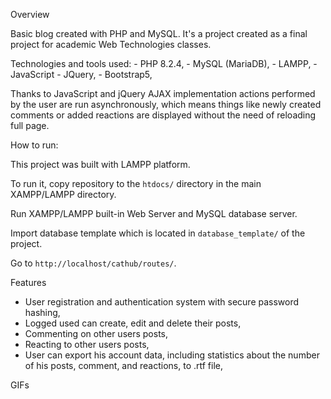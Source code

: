 Overview

Basic blog created with PHP and MySQL. It's a project created as a final project for academic Web Technologies classes.

Technologies and tools used:
    - PHP 8.2.4,
    - MySQL (MariaDB),
    - LAMPP,
    - JavaScript
    - JQuery,
    - Bootstrap5,

Thanks to JavaScript and jQuery AJAX implementation actions performed by the user are run asynchronously, which means things like newly created comments or added reactions are displayed without the need of reloading full page.


How to run:

This project was built with LAMPP platform.

To run it, copy repository to the ```htdocs/``` directory in the main XAMPP/LAMPP directory.

Run XAMPP/LAMPP built-in Web Server and MySQL database server.

Import database template which is located in ```database_template/``` of the project.

Go to ```http://localhost/cathub/routes/```.


Features

- User registration and authentication system with secure password hashing,
- Logged used can create, edit and delete their posts,
- Commenting on other users posts,
- Reacting to other users posts,
- User can export his account data, including statistics about the number of his posts, comment, and reactions, to .rtf file,


GIFs

